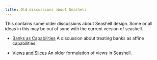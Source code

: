 ```yaml
---
title: Old discussions about Seashell
---
```


This contains some older discussions about Seashell design. Some or all ideas
in this may be out of sync with the current version of seashell.


* [Banks as Capabilities](capabilities.html)
  A discussion about treating banks as affine capabilities.

* [Views and Slices](views-and-slices.html)
  An older formulation of views in Seashell.

